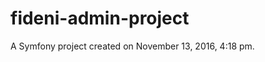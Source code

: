 fideni-admin-project
====================

A Symfony project created on November 13, 2016, 4:18 pm.
